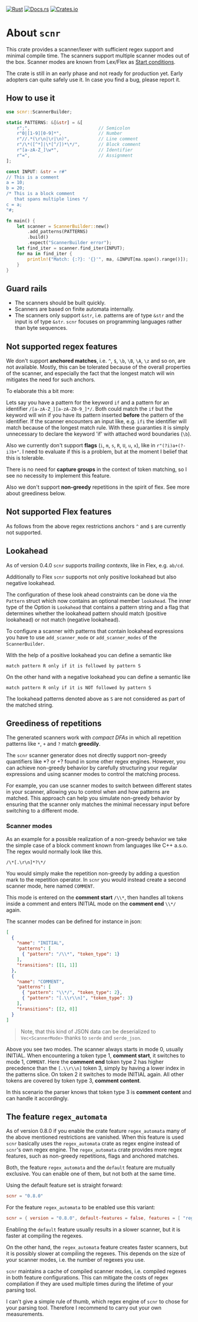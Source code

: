 <!-- markdownlint-disable first-line-h1 -->

[![Rust](https://github.com/jsinger67/scnr/actions/workflows/rust.yml/badge.svg)](https://github.com/jsinger67/scnr/actions/workflows/rust.yml)
[![Docs.rs](https://docs.rs/scnr/badge.svg)](https://docs.rs/scnr)
[![Crates.io](https://img.shields.io/crates/v/scnr.svg)](https://crates.io/crates/scnr)

<!-- markdownlint-enable first-line-h1 -->

# About `scnr`

This crate provides a scanner/lexer with sufficient regex support and minimal compile time.
The scanners support multiple scanner modes out of the box.
Scanner modes are known from Lex/Flex as
[Start conditions](https://www.cs.princeton.edu/~appel/modern/c/software/flex/flex.html#SEC11).

The crate is still in an early phase and not ready for production yet. Early adopters can quite
safely use it. In case you find a bug, please report it.

## How to use it

```rust
use scnr::ScannerBuilder;

static PATTERNS: &[&str] = &[
    r";",                          // Semicolon
    r"0|[1-9][0-9]*",              // Number
    r"//.*(\r\n|\r|\n)",           // Line comment
    r"/\*([^*]|\*[^/])*\*/",       // Block comment
    r"[a-zA-Z_]\w*",               // Identifier
    r"=",                          // Assignment
];

const INPUT: &str = r#"
// This is a comment
a = 10;
b = 20;
/* This is a block comment
   that spans multiple lines */
c = a;
"#;

fn main() {
    let scanner = ScannerBuilder::new()
        .add_patterns(PATTERNS)
        .build()
        .expect("ScannerBuilder error");
    let find_iter = scanner.find_iter(INPUT);
    for ma in find_iter {
        println!("Match: {:?}: '{}'", ma, &INPUT[ma.span().range()]);
    }
}
```

## Guard rails

* The scanners should be built quickly.
* Scanners are based on finite automata internally.
* The scanners only support `&str`, i.e. patterns are of type `&str` and the input is of type
`&str`. `scnr` focuses on programming languages rather than byte sequences.

## Not supported regex features

We don't support **anchored matches**, i.e. `^`, `$`, `\b`, `\B`, `\A`, `\z` and so on, are not
available.
Mostly, this can be tolerated because of the overall properties of the scanner, and especially the
fact that the longest match will win mitigates the need for such anchors.

To elaborate this a bit more:

Lets say you have a pattern for the keyword `if` and a pattern for an identifier
`/[a-zA-Z_][a-zA-Z0-9_]*/`. Both could match the `if` but the keyword will win if you have its
pattern inserted **before** the pattern of the identifier. If the scanner encounters an input like,
e.g. `ifi` the identifier will match because of the longest match rule. With these guaranties it is
simply unnecessary to declare the keyword 'if' with attached word boundaries (`\b`).

Also we currently don't support **flags** (`i`, `m`, `s`, `R`, `U`, `u`, `x`), like in
```r"(?i)a+(?-i)b+"```.
I need to evaluate if this is a problem, but at the moment I belief that this is tolerable.

There is no need for **capture groups** in the context of token matching, so I see no necessity to
implement this feature.

Also we don't support **non-greedy** repetitions in the spirit of flex. See more about greediness
below.

## Not supported Flex features

As follows from the above regex restrictions anchors `^` and `$` are currently not supported.

## Lookahead

As of version 0.4.0 `scnr` supports *trailing contexts*, like in Flex, e.g. ```ab/cd```.

Additionally to Flex `scnr` supports not only positive lookahead but also negative lookahead.

The configuration of these look ahead constraints can be done via the `Pattern` struct which now
contains an optional member `lookahead`. The inner type of the Option is `Lookahead` that contains
a pattern string and a flag that determines whether the lookahead pattern should match (positive
lookahead) or not match (negative lookahead).

To configure a scanner with patterns that contain lookahead expressions you have to use 
`add_scanner_mode` or `add_scanner_modes` of the `ScannerBuilder`.

With the help of a positive lookahead you can define a semantic like
```
match pattern R only if it is followed by pattern S
```
On the other hand with a negative lookahead you can define a semantic like
```
match pattern R only if it is NOT followed by pattern S
```

The lookahead patterns denoted above as `S` are not considered as part of the matched string.

## Greediness of repetitions

The generated scanners work with *compact DFAs* in which all repetition patterns like `*`, `+` and
`?` match **greedily**.

The `scnr` scanner generator does not directly support non-greedy quantifiers like *? or +? found in
some other regex engines. However, you can achieve non-greedy behavior by carefully structuring your
regular expressions and using scanner modes to control the matching process.

For example, you can use scanner modes to switch between different states in your scanner, allowing
you to control when and how patterns are matched. This approach can help you simulate non-greedy
behavior by ensuring that the scanner only matches the minimal necessary input before switching to a
different mode.

### Scanner modes

As an example for a possible realization of a non-greedy behavior we take the simple case of a block
comment known from languages like C++ a.s.o. The regex would normally look like this.
```regex
/\*[.\r\n]*?\*/
```

You would simply make the repetition non-greedy by adding a question mark to the repetition operator.
In `scnr` you would instead create a second scanner mode, here named `COMMENT`.

This mode is entered on the **comment start** `/\\*`, then handles all tokens inside a comment and
enters INITIAL mode on the **comment end** `\\*/` again.

The scanner modes can be defined for instance in json:

```json
[
  {
    "name": "INITIAL",
    "patterns": [
      { "pattern": "/\\*", "token_type": 1}
    ],
    "transitions": [[1, 1]]
  },
  {
    "name": "COMMENT",
    "patterns": [
      { "pattern": "\\*/", "token_type": 2},
      { "pattern": "[.\\r\\n]", "token_type": 3}
    ],
    "transitions": [[2, 0]]
  }
]
```

> Note, that this kind of JSON data can be deserialized to `Vec<ScannerMode>` thanks to `serde` and
`serde_json`.

Above you see two modes. The scanner always starts in mode 0, usually INITIAL. When encountering a
token type 1, **comment start**, it switches to mode 1, `COMMENT`. Here the **comment end** token
type 2 has higher precedence than the `[.\\r\\n]` token 3, simply by having a lower index in the
patterns slice. On token 2 it switches to mode INITIAL again. All other tokens are covered by token
type 3, **comment content**.

In this scenario the parser knows that token type 3 is **comment content** and can handle it
accordingly.

## The feature `regex_automata`

As of version 0.8.0 if you enable the crate feature `regex_automata` many of the above mentioned
restrictions are vanished. When this feature is used `scnr` basically uses the `regex_automata`
crate as regex engine instead of `scnr`'s own regex engine. The `regex_automata` crate provides more
regex features, such as non-greedy repetitions, flags and anchored matches.

Both, the feature `regex_automata` and the `default` feature are mutually exclusive. You can enable
one of them, but not both at the same time.

Using the default feature set is straight forward:
```toml
scnr = "0.8.0"
```
For the feature `regex_automata` to be enabled use this variant:
```toml
scnr = { version = "0.8.0", default-features = false, features = [ "regex_automata" ] }
```

Enabling the `default` feature usually results in a slower scanner, but it is faster at compiling
the regexes.

On the other hand, the `regex_automata` feature creates faster scanners, but it is possibly slower
at compiling the regexes. This depends on the size of your scanner modes, i.e. the number of regexes
you use.

`scnr` maintains a cache of compiled scanner modes, i.e. compiled regexes in both feature
configurations. This can mitigate the costs of regex compilation if they are used multiple times
during the lifetime of your parsing tool.

I can't give a simple rule of thumb, which regex engine of `scnr` to chose for your parsing tool.
Therefore I recommend to carry out your own measurements.

